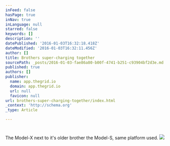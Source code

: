 ```yaml
---
inFeed: false
hasPage: true
inNav: true
inLanguage: null
starred: false
keywords: []
description: ''
datePublished: '2016-01-03T16:32:18.418Z'
dateModified: '2016-01-03T16:32:11.456Z'
author: []
title: Brothers super-charging together
sourcePath: _posts/2016-01-03-fae86a80-b00f-4741-b251-c93904bf2d3e.md
published: true
authors: []
publisher:
  name: app.thegrid.io
  domain: app.thegrid.io
  url: null
  favicon: null
url: brothers-super-charging-together/index.html
_context: 'http://schema.org'
_type: Article

---
```

> # 

The Model-X next to it's older brother the Model-S, same platform used.
![](https://imgflo.herokuapp.com/graph/vahj1ThiexotieMo/95d8af7c6ffdef8d350f9f5c78f78c94/passthrough.jpg?height=600&input=https%3A%2F%2Fs3-us-west-2.amazonaws.com%2Fthe-grid-img%2Fp%2F3574efaae8812538833b1fd4c0110d4d80c57829.jpg)